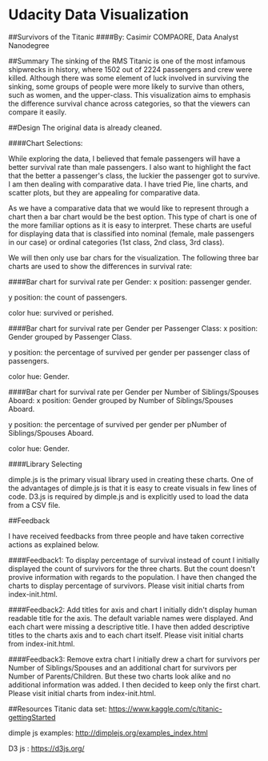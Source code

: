 # Udacity Data Visualization 
##Survivors of the Titanic
####By: Casimir COMPAORE, Data Analyst Nanodegree

##Summary 
The sinking of the RMS Titanic is one of the most infamous shipwrecks in history, where 1502 out of 2224 passengers and crew were killed. Although there was some element of luck involved in surviving the sinking, some groups of people were more likely to survive than others, such as women, and the upper-class. This visualization aims to emphasis the difference survival chance across categories, so that the viewers can compare it easily.

##Design 
The original data is already cleaned. 

####Chart Selections:

While exploring the data, I believed that female passengers will have a better survival rate than male passengers. I also want to highlight the fact that the better a passenger's class, the luckier the passenger got to survive. I am then dealing with comparative data.
I have tried Pie, line charts, and scatter plots, but they are appealing for comparative data. 

As we have a comparative data that we would like to represent through a chart then a bar chart would be the best option. This type of chart is one of the more familiar options as it is easy to interpret. These charts are useful for displaying data that is classified into nominal (female, male passengers in our case) or ordinal categories (1st class, 2nd class, 3rd class).

We will then only use bar chars for the visualization.
The following three bar charts are used to show the differences in survival rate:

####Bar chart for survival rate per Gender: 
x position: passenger gender.

y position: the count of passengers.

color hue: survived or perished.

####Bar chart for survival rate per Gender per Passenger Class:
x position: Gender grouped by Passenger Class.

y position: the percentage of survived per gender per passenger class of passengers.

color hue: Gender.

####Bar chart for survival rate per Gender per Number of Siblings/Spouses Aboard:
x position: Gender grouped by Number of Siblings/Spouses Aboard.

y position: the percentage of survived per gender per pNumber of Siblings/Spouses Aboard.

color hue: Gender.

####Library Selecting

dimple.js is the primary visual library used in creating these charts. One of the advantages of dimple.js is that it is  easy to create visuals in few lines of code. D3.js is required by dimple.js and is explicitly used to load the data from a CSV file.

##Feedback

I have received feedbacks from three people and have taken corrective actions as explained below.

####Feedback1: To display percentage of survival instead of count
I initially displayed the count of survivors for the three charts. But the count doesn't provive information with regards to the population. I have then changed the charts to display percentage of survivors. Please visit initial charts from index-init.html.

####Feedback2: Add titles for axis and chart
I initially didn't display human readable title for the axis. The default variable names were displayed. And each chart were missing a descriptive title. I have then added descriptive titles to the charts axis and to each chart itself. Please visit initial charts from index-init.html.

####Feedback3: Remove extra chart
I initially drew a chart for survivors per Number of Siblings/Spouses and an additional chart for survivors per Number of Parents/Children. But these two charts look alike and no additional information was added. I then decided to keep only the first chart. Please visit initial charts from index-init.html.

##Resources
Titanic data set: https://www.kaggle.com/c/titanic-gettingStarted

dimple js examples: http://dimplejs.org/examples_index.html

D3 js : https://d3js.org/

